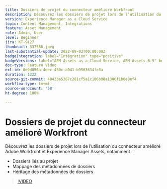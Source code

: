 ```yaml
---
title: Dossiers de projet du connecteur amélioré Workfront
description: Découvrez les dossiers de projet lors de l’utilisation du connecteur amélioré Adobe Workfront et Experience Manager Assets.
version: Experience Manager as a Cloud Service
topic: Content Management, Integrations
feature: Asset Management
role: Admin, User
level: Beginner
jira: KT-9127
thumbnail: 337586.jpeg
last-substantial-update: 2022-09-02T00:00:00Z
badgeIntegration: label="Intégration" type="positive"
badgeVersions: label="AEM Assets as a Cloud Service, AEM Assets 6.5" before-title="false"
doc-type: Feature Video
exl-id: 0e9d056a-4eec-450c-a941-b9563634fe8a
duration: 1222
source-git-commit: 48433a5367c281cf5a1c106b08a1306f1b0e8ef4
workflow-type: tm+mt
source-wordcount: '58'
ht-degree: 100%

---
```


# Dossiers de projet du connecteur amélioré Workfront

Découvrez les dossiers de projet lors de l’utilisation du connecteur amélioré Adobe Workfront et Experience Manager Assets, notamment :

+ Dossiers liés au projet
+ Mappage des métadonnées de dossiers
+ Héritage des métadonnées de dossiers

>[!VIDEO](https://video.tv.adobe.com/v/3454761?quality=12&learn=on&captions=fre_fr)
